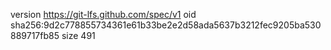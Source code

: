 version https://git-lfs.github.com/spec/v1
oid sha256:9d2c778855734361e61b33be2e2d58ada5637b3212fec9205ba530889717fb85
size 491
